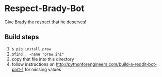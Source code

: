 # Respect-Brady-Bot
Give Brady the respect that he deserves!


## Build steps
  1. `$ pip install praw`
  2. `$find . -name "praw.ini"`
  3. copy that file into this directory
  4. follow instructions on http://pythonforengineers.com/build-a-reddit-bot-part-1 for missing values

